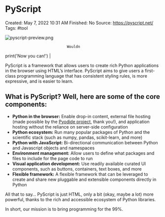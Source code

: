 # PyScript

Created: May 7, 2022 10:31 AM
Finished: No
Source: https://pyscript.net/
Tags: #tool

![pyscript-preview.png](PyScript%206af16a70dfaa4c008720e68057ce9e6f/pyscript-preview.png)

```
                            Wouldn
```

<py-script> print('Now you can!') </py-script>|

PyScript is a framework that allows users to create rich Python applications in the browser using HTML’s interface. PyScript aims to give users a first-class programming language that has consistent styling rules, is more expressive, and is easier to learn.

## What is PyScript? Well, here are some of the core components:

- **Python in the browser:** Enable drop-in content, external file hosting (made possible by the [Pyodide project](https://pyodide.org/en/stable/), thank you!), and application hosting without the reliance on server-side configuration
- **Python ecosystem:** Run many popular packages of Python and the scientific stack (such as numpy, pandas, scikit-learn, and more)
- **Python with JavaScript:** Bi-directional communication between Python and Javascript objects and namespaces
- **Environment management:** Allow users to define what packages and files to include for the page code to run
- **Visual application development:** Use readily available curated UI components, such as buttons, containers, text boxes, and more
- **Flexible framework:** A flexible framework that can be leveraged to create and share new pluggable and extensible components directly in Python

All that to say… PyScript is just HTML, only a bit (okay, maybe a lot) more powerful, thanks to the rich and accessible ecosystem of Python libraries.

In short, our mission is to bring programming for the 99%.